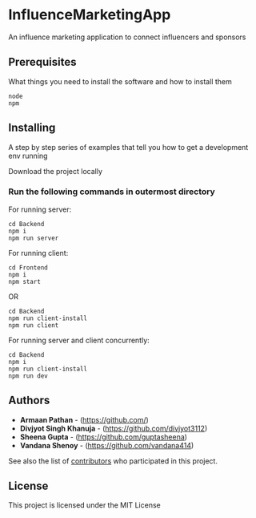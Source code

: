 # InfluenceMarketingApp
An influence marketing application to connect influencers and sponsors

## Prerequisites

What things you need to install the software and how to install them

```
node
npm
```

## Installing

A step by step series of examples that tell you how to get a development env running

Download the project locally

### Run the following commands in outermost directory

For running server:
```
cd Backend
npm i
npm run server
```

For running client:
```
cd Frontend
npm i
npm start
```
OR
```
cd Backend
npm run client-install
npm run client
```

For running server and client concurrently:
```
cd Backend
npm i
npm run client-install
npm run dev
```

## Authors

* **Armaan Pathan** - (https://github.com/)
* **Divjyot Singh Khanuja** - (https://github.com/divjyot3112)
* **Sheena Gupta** - (https://github.com/guptasheena)
* **Vandana Shenoy** - (https://github.com/vandana414)

See also the list of [contributors](https://github.com/divjyot3112/InfluenceMarketingApp/contributors) who participated in this project.

## License

This project is licensed under the MIT License
